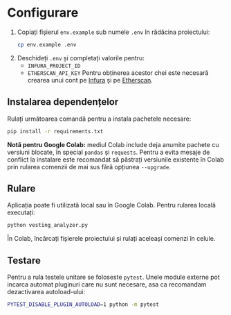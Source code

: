 # Configurare

1. Copiați fișierul `env.example` sub numele `.env` în rădăcina proiectului:
   ```bash
   cp env.example .env
   ```
2. Deschideți `.env` și completați valorile pentru:
   - `INFURA_PROJECT_ID`
   - `ETHERSCAN_API_KEY`
   Pentru obținerea acestor chei este necesară crearea unui cont pe [Infura](https://infura.io/) și pe [Etherscan](https://etherscan.io/).

## Instalarea dependențelor

Rulați următoarea comandă pentru a instala pachetele necesare:
```bash
pip install -r requirements.txt
```

**Notă pentru Google Colab:** mediul Colab include deja anumite pachete cu
versiuni blocate, în special `pandas` și `requests`. Pentru a evita mesaje de
conflict la instalare este recomandat să păstrați versiunile existente în Colab
prin rularea comenzii de mai sus fără opțiunea `--upgrade`.

## Rulare

Aplicația poate fi utilizată local sau în Google Colab. Pentru rularea locală executați:
```bash
python vesting_analyzer.py
```
În Colab, încărcați fișierele proiectului și rulați aceleași comenzi în celule.


## Testare

Pentru a rula testele unitare se foloseste `pytest`. Unele module externe pot incarca automat pluginuri care nu sunt necesare, asa ca recomandam dezactivarea autoload-ului:
```bash
PYTEST_DISABLE_PLUGIN_AUTOLOAD=1 python -m pytest
```
